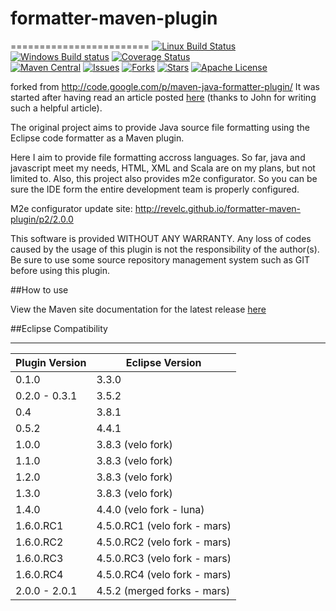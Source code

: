 # formatter-maven-plugin
========================
[![Linux Build Status](https://travis-ci.org/revelc/formatter-maven-plugin.svg)](https://travis-ci.org/revelc/formatter-maven-plugin)
[![Windows Build status](https://ci.appveyor.com/api/projects/status/j3cd0dwqlyu0iv2y?svg=true)](https://ci.appveyor.com/project/velo/formatter-maven-plugin)
[![Coverage Status](https://coveralls.io/repos/revelc/formatter-maven-plugin/badge.svg?branch=master)](https://coveralls.io/r/revelc/formatter-maven-plugin?branch=master)  
[![Maven Central](https://maven-badges.herokuapp.com/maven-central/net.revelc.code.formatter/formatter-maven-plugin/badge.svg)](https://maven-badges.herokuapp.com/maven-central/net.revelc.code.formatter/formatter-maven-plugin/) 
[![Issues](https://img.shields.io/github/issues/revelc/formatter-maven-plugin.svg)](https://github.com/revelc/formatter-maven-plugin/issues) 
[![Forks](https://img.shields.io/github/forks/revelc/formatter-maven-plugin.svg)](https://github.com/revelc/formatter-maven-plugin/network) 
[![Stars](https://img.shields.io/github/stars/revelc/formatter-maven-plugin.svg)](https://github.com/revelc/formatter-maven-plugin/stargazers)
[![Apache License](http://img.shields.io/badge/license-ASL-blue.svg)](https://github.com/revelc/formatter-maven-plugin/blob/master/license.txt)

forked from http://code.google.com/p/maven-java-formatter-plugin/
It was started after having read an article posted [here][1] (thanks to John for writing such a helpful article).

The original project aims to provide Java source file formatting using the Eclipse code formatter as a Maven plugin.  

Here I aim to provide file formatting accross languages.  So far, java and javascript meet my needs, HTML, XML and Scala are on my plans, but not limited to.
Also, this project also provides m2e configurator.  So you can be sure the IDE form the entire development team is properly configured.

M2e configurator update site:
http://revelc.github.io/formatter-maven-plugin/p2/2.0.0


This software is provided WITHOUT ANY WARRANTY.  Any loss of codes caused by the usage of this plugin is not
the responsibility of the author(s).  Be sure to use some source repository management system such as GIT
before using this plugin.

##How to use

View the Maven site documentation for the latest release [here](http://code.revelc.net/formatter-maven-plugin/)

##Eclipse Compatibility

-------------------------------------
Plugin Version	| Eclipse Version
--------------  | ---------------
0.1.0           | 3.3.0
0.2.0 - 0.3.1   | 3.5.2
0.4             | 3.8.1 
0.5.2           | 4.4.1
1.0.0           | 3.8.3 (velo fork)
1.1.0           | 3.8.3 (velo fork)
1.2.0           | 3.8.3 (velo fork)
1.3.0           | 3.8.3 (velo fork)
1.4.0           | 4.4.0 (velo fork - luna)
1.6.0.RC1       | 4.5.0.RC1 (velo fork - mars)
1.6.0.RC2       | 4.5.0.RC2 (velo fork - mars)
1.6.0.RC3       | 4.5.0.RC3 (velo fork - mars)
1.6.0.RC4       | 4.5.0.RC4 (velo fork - mars)
2.0.0 - 2.0.1   | 4.5.2 (merged forks - mars)

[1]: http://ssscripting.wordpress.com/2009/06/10/how-to-use-the-eclipse-code-formatter-from-your-code/
